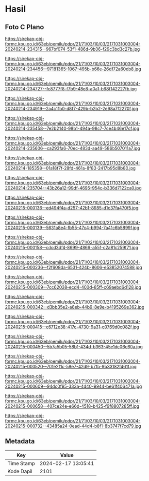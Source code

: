 # Hasil

## Foto C Plano

https://sirekap-obj-formc.kpu.go.id/63eb/pemilu/pdpr/21/71/03/10/03/2171031003004-20240214-234315--967bf074-53f1-486d-9b06-f29c3bd3c27b.jpg

https://sirekap-obj-formc.kpu.go.id/63eb/pemilu/pdpr/21/71/03/10/03/2171031003004-20240214-234456--97181365-1067-495b-b66e-26df72a60db8.jpg

https://sirekap-obj-formc.kpu.go.id/63eb/pemilu/pdpr/21/71/03/10/03/2171031003004-20240214-234727--fc8777f8-f7b9-48e8-a0a1-b68f142227fb.jpg

https://sirekap-obj-formc.kpu.go.id/63eb/pemilu/pdpr/21/71/03/10/03/2171031003004-20240214-234919--2a4c11b0-d8f7-429b-b2b2-2e98a7f2270f.jpg

https://sirekap-obj-formc.kpu.go.id/63eb/pemilu/pdpr/21/71/03/10/03/2171031003004-20240214-235458--7e2b2140-98b1-494a-98c7-7ce4b46e17cf.jpg

https://sirekap-obj-formc.kpu.go.id/63eb/pemilu/pdpr/21/71/03/10/03/2171031003004-20240214-235606--ca293fa6-70ec-483d-aa49-586b507011a7.jpg

https://sirekap-obj-formc.kpu.go.id/63eb/pemilu/pdpr/21/71/03/10/03/2171031003004-20240214-185358--01a18f7f-28fd-461a-8f83-2417b95d8b80.jpg

https://sirekap-obj-formc.kpu.go.id/63eb/pemilu/pdpr/21/71/03/10/03/2171031003004-20240214-235704--43b26a12-99df-4695-954c-b336d7122ca0.jpg

https://sirekap-obj-formc.kpu.go.id/63eb/pemilu/pdpr/21/71/03/10/03/2171031003004-20240215-000136--ed494f4a-d257-42b1-8985-d1c37fa470f5.jpg

https://sirekap-obj-formc.kpu.go.id/63eb/pemilu/pdpr/21/71/03/10/03/2171031003004-20240215-000139--5631a8e4-fb55-47c4-b994-7a41c6b5899f.jpg

https://sirekap-obj-formc.kpu.go.id/63eb/pemilu/pdpr/21/71/03/10/03/2171031003004-20240215-000158--cdcd3df4-8699-4866-a55f-c2a81c259f71.jpg

https://sirekap-obj-formc.kpu.go.id/63eb/pemilu/pdpr/21/71/03/10/03/2171031003004-20240215-000236--f2f608da-6531-424b-8606-e53852074588.jpg

https://sirekap-obj-formc.kpu.go.id/63eb/pemilu/pdpr/21/71/03/10/03/2171031003004-20240215-000309--7cc62038-ecd4-400d-85ff-c69aebd6d128.jpg

https://sirekap-obj-formc.kpu.go.id/63eb/pemilu/pdpr/21/71/03/10/03/2171031003004-20240215-000342--d3bb35e2-a8eb-44b9-8e9e-b4195269e362.jpg

https://sirekap-obj-formc.kpu.go.id/63eb/pemilu/pdpr/21/71/03/10/03/2171031003004-20240215-000415--c6712e38-417c-4730-9a31-c0769d0c082f.jpg

https://sirekap-obj-formc.kpu.go.id/63eb/pemilu/pdpr/21/71/03/10/03/2171031003004-20240215-000450--5b7a5b05-58b1-434d-b363-45e1dc06c60a.jpg

https://sirekap-obj-formc.kpu.go.id/63eb/pemilu/pdpr/21/71/03/10/03/2171031003004-20240215-000520--701e2f1c-58e7-42d9-b7fb-9b33182f461f.jpg

https://sirekap-obj-formc.kpu.go.id/63eb/pemilu/pdpr/21/71/03/10/03/2171031003004-20240215-000609--94dc0f95-333a-4d40-9944-be61f406471a.jpg

https://sirekap-obj-formc.kpu.go.id/63eb/pemilu/pdpr/21/71/03/10/03/2171031003004-20240215-000658--407ce24e-e66d-4518-b425-f9f8807285ff.jpg

https://sirekap-obj-formc.kpu.go.id/63eb/pemilu/pdpr/21/71/03/10/03/2171031003004-20240215-000732--43485a24-0ead-44d4-b8f1-8b3747f7cd79.jpg


## Metadata

| Key        | Value               |
| ---------- | ------------------- |
| Time Stamp | 2024-02-17 13:05:41 |
| Kode Dapil | 2101                |



